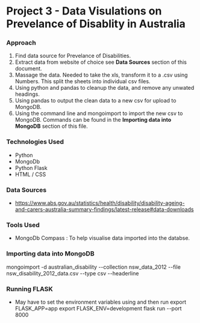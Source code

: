 # Project 3 - Data Visulations on Prevelance of Disablity in Australia

### Approach

1. Find data source for Prevelance of Disabilities.
2. Extract data from website of choice see **Data Sources** section of this document.
3. Massage the data. Needed to take the xls, transform it to a .csv using Numbers. This split the sheets into individual csv files.
4. Using python and pandas to cleanup the data, and remove any unwated headings.
5. Using pandas to output the clean data to a new csv for upload to MongoDB.
6. Using the command line and mongoimport to import the new csv to MongoDB. Commands can be found in the **Importing data into MongoDB** section of this file.

### Technologies Used

- Python
- MongoDb
- Python Flask
- HTML / CSS

### Data Sources

- https://www.abs.gov.au/statistics/health/disability/disability-ageing-and-carers-australia-summary-findings/latest-release#data-downloads

### Tools Used

- MongoDb Compass : To help visualise data imported into the databse.

### Importing data into MongoDB

mongoimport -d australian_disability --collection nsw_data_2012 --file nsw_disability_2012_data.csv --type csv --headerline

### Running FLASK

- May have to set the environment variables using and then run
  export FLASK_APP=app
  export FLASK_ENV=development
  flask run --port 8000
